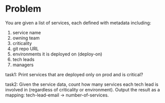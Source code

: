 # Problem
You are given a list of services, each defined with metadata including:
1) service name
2) owning team
3) criticality
4) git repo URL
5) environments it is deployed on (deploy-on)
6) tech leads
7) managers

task1:
Print services that are deployed only on prod and is critical?

task2:
Given the service data, count how many services each tech lead is involved in (regardless of criticality or environment).
Output the result as a mapping:
tech-lead-email -> number-of-services.
